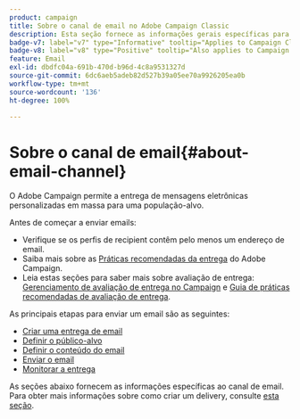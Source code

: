 ```yaml
---
product: campaign
title: Sobre o canal de email no Adobe Campaign Classic
description: Esta seção fornece as informações gerais específicas para o canal de email no Adobe Campaign
badge-v7: label="v7" type="Informative" tooltip="Applies to Campaign Classic v7"
badge-v8: label="v8" type="Positive" tooltip="Also applies to Campaign v8"
feature: Email
exl-id: dbdfc04a-691b-470d-b96d-4c8a9531327d
source-git-commit: 6dc6aeb5adeb82d527b39a05ee70a9926205ea0b
workflow-type: tm+mt
source-wordcount: '136'
ht-degree: 100%

---
```


# Sobre o canal de email{#about-email-channel}



O Adobe Campaign permite a entrega de mensagens eletrônicas personalizadas em massa para uma população-alvo.

Antes de começar a enviar emails:

* Verifique se os perfis de recipient contêm pelo menos um endereço de email.
* Saiba mais sobre as [Práticas recomendadas da entrega](delivery-best-practices.md) do Adobe Campaign.
* Leia estas seções para saber mais sobre avaliação de entrega: [Gerenciamento de avaliação de entrega no Campaign](about-deliverability.md) e [Guia de práticas recomendadas de avaliação de entrega](https://experienceleague.adobe.com/docs/deliverability-learn/deliverability-best-practice-guide/introduction.html?lang=pt-BR).

As principais etapas para enviar um email são as seguintes:

* [Criar uma entrega de email](creating-an-email-delivery.md)
* [Definir o público-alvo](steps-defining-the-target-population.md)
* [Definir o conteúdo do email](defining-the-email-content.md)
* [Enviar o email](sending-messages.md)
* [Monitorar a entrega](about-delivery-monitoring.md)

As seções abaixo fornecem as informações específicas ao canal de email. Para obter mais informações sobre como criar um delivery, consulte [esta seção](steps-about-delivery-creation-steps.md).
